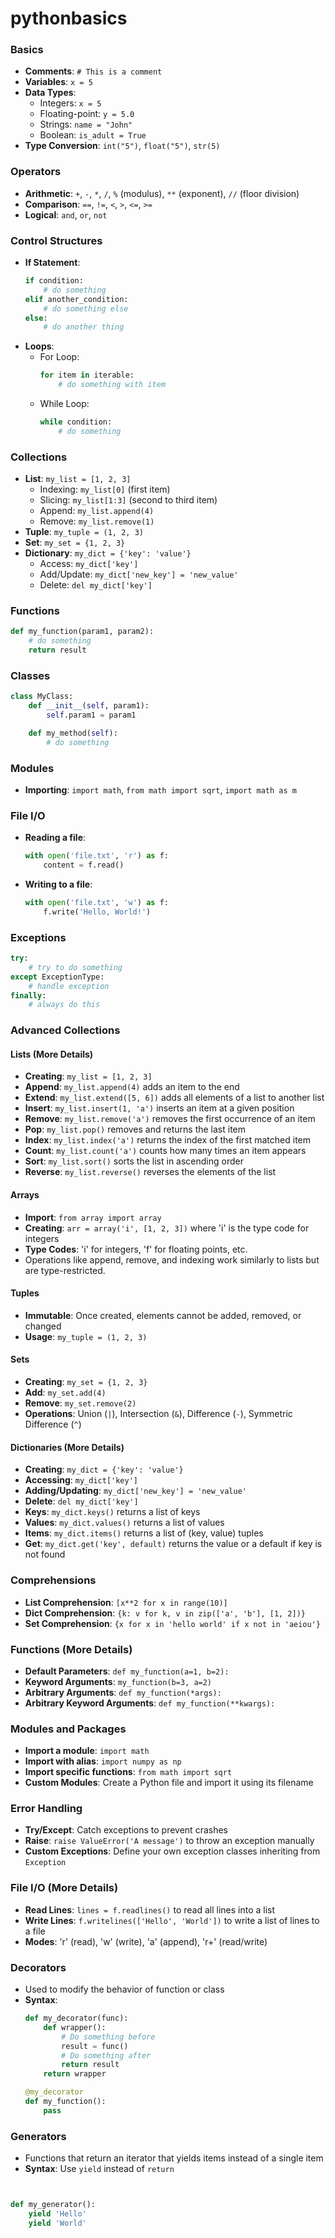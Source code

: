 # pythonbasics


### Basics
- **Comments**: `# This is a comment`
- **Variables**: `x = 5`
- **Data Types**: 
  - Integers: `x = 5`
  - Floating-point: `y = 5.0`
  - Strings: `name = "John"`
  - Boolean: `is_adult = True`
- **Type Conversion**: `int("5")`, `float("5")`, `str(5)`

### Operators
- **Arithmetic**: `+`, `-`, `*`, `/`, `%` (modulus), `**` (exponent), `//` (floor division)
- **Comparison**: `==`, `!=`, `<`, `>`, `<=`, `>=`
- **Logical**: `and`, `or`, `not`

### Control Structures
- **If Statement**:
  ```python
  if condition:
      # do something
  elif another_condition:
      # do something else
  else:
      # do another thing
  ```
- **Loops**:
  - For Loop:
    ```python
    for item in iterable:
        # do something with item
    ```
  - While Loop:
    ```python
    while condition:
        # do something
    ```

### Collections
- **List**: `my_list = [1, 2, 3]`
  - Indexing: `my_list[0]` (first item)
  - Slicing: `my_list[1:3]` (second to third item)
  - Append: `my_list.append(4)`
  - Remove: `my_list.remove(1)`
- **Tuple**: `my_tuple = (1, 2, 3)`
- **Set**: `my_set = {1, 2, 3}`
- **Dictionary**: `my_dict = {'key': 'value'}`
  - Access: `my_dict['key']`
  - Add/Update: `my_dict['new_key'] = 'new_value'`
  - Delete: `del my_dict['key']`

### Functions
```python
def my_function(param1, param2):
    # do something
    return result
```

### Classes
```python
class MyClass:
    def __init__(self, param1):
        self.param1 = param1

    def my_method(self):
        # do something
```

### Modules
- **Importing**: `import math`, `from math import sqrt`, `import math as m`

### File I/O
- **Reading a file**:
  ```python
  with open('file.txt', 'r') as f:
      content = f.read()
  ```
- **Writing to a file**:
  ```python
  with open('file.txt', 'w') as f:
      f.write('Hello, World!')
  ```

### Exceptions
```python
try:
    # try to do something
except ExceptionType:
    # handle exception
finally:
    # always do this
```

### Advanced Collections

#### Lists (More Details)
- **Creating**: `my_list = [1, 2, 3]`
- **Append**: `my_list.append(4)` adds an item to the end
- **Extend**: `my_list.extend([5, 6])` adds all elements of a list to another list
- **Insert**: `my_list.insert(1, 'a')` inserts an item at a given position
- **Remove**: `my_list.remove('a')` removes the first occurrence of an item
- **Pop**: `my_list.pop()` removes and returns the last item
- **Index**: `my_list.index('a')` returns the index of the first matched item
- **Count**: `my_list.count('a')` counts how many times an item appears
- **Sort**: `my_list.sort()` sorts the list in ascending order
- **Reverse**: `my_list.reverse()` reverses the elements of the list

#### Arrays
- **Import**: `from array import array`
- **Creating**: `arr = array('i', [1, 2, 3])` where 'i' is the type code for integers
- **Type Codes**: 'i' for integers, 'f' for floating points, etc.
- Operations like append, remove, and indexing work similarly to lists but are type-restricted.

#### Tuples
- **Immutable**: Once created, elements cannot be added, removed, or changed
- **Usage**: `my_tuple = (1, 2, 3)`

#### Sets
- **Creating**: `my_set = {1, 2, 3}`
- **Add**: `my_set.add(4)`
- **Remove**: `my_set.remove(2)`
- **Operations**: Union (`|`), Intersection (`&`), Difference (`-`), Symmetric Difference (`^`)

#### Dictionaries (More Details)
- **Creating**: `my_dict = {'key': 'value'}`
- **Accessing**: `my_dict['key']`
- **Adding/Updating**: `my_dict['new_key'] = 'new_value'`
- **Delete**: `del my_dict['key']`
- **Keys**: `my_dict.keys()` returns a list of keys
- **Values**: `my_dict.values()` returns a list of values
- **Items**: `my_dict.items()` returns a list of (key, value) tuples
- **Get**: `my_dict.get('key', default)` returns the value or a default if key is not found

### Comprehensions
- **List Comprehension**: `[x**2 for x in range(10)]`
- **Dict Comprehension**: `{k: v for k, v in zip(['a', 'b'], [1, 2])}`
- **Set Comprehension**: `{x for x in 'hello world' if x not in 'aeiou'}`

### Functions (More Details)
- **Default Parameters**: `def my_function(a=1, b=2):`
- **Keyword Arguments**: `my_function(b=3, a=2)`
- **Arbitrary Arguments**: `def my_function(*args):`
- **Arbitrary Keyword Arguments**: `def my_function(**kwargs):`

### Modules and Packages
- **Import a module**: `import math`
- **Import with alias**: `import numpy as np`
- **Import specific functions**: `from math import sqrt`
- **Custom Modules**: Create a Python file and import it using its filename

### Error Handling
- **Try/Except**: Catch exceptions to prevent crashes
- **Raise**: `raise ValueError('A message')` to throw an exception manually
- **Custom Exceptions**: Define your own exception classes inheriting from `Exception`

### File I/O (More Details)
- **Read Lines**: `lines = f.readlines()` to read all lines into a list
- **Write Lines**: `f.writelines(['Hello', 'World'])` to write a list of lines to a file
- **Modes**: 'r' (read), 'w' (write), 'a' (append), 'r+' (read/write)

### Decorators
- Used to modify the behavior of function or class
- **Syntax**: 
  ```python
  def my_decorator(func):
      def wrapper():
          # Do something before
          result = func()
          # Do something after
          return result
      return wrapper
  
  @my_decorator
  def my_function():
      pass
  ```

### Generators
- Functions that return an iterator that yields items instead of a single item
- **Syntax**: Use `yield` instead of `return`

```python


def my_generator():
    yield 'Hello'
    yield 'World'
```

